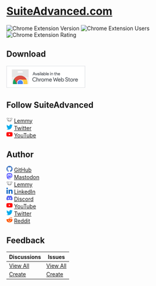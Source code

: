 # [SuiteAdvanced.com](https://SuiteAdvanced.com/?utm_source=github.com&utm_medium=feedback-readme&utm_campaign=feedback-readme "SuiteAdvanced.com")

![Chrome Extension Version](https://img.shields.io/chrome-web-store/v/eambkjlkacecjilgcdmicbpnhkfhdiee?label=version&logo=google-chrome&logoColor=ffce43)
![Chrome Extension Users](https://img.shields.io/endpoint?url=https%3A%2F%2Fburkybang.com%2Fchrome_extension_users%2F%3Faction%3Dget%26id%3Deambkjlkacecjilgcdmicbpnhkfhdiee%26output%3Dshields-io%26number-only%3D1&logoColor=ffce43)
![Chrome Extension Rating](https://img.shields.io/chrome-web-store/stars/eambkjlkacecjilgcdmicbpnhkfhdiee?logo=google-chrome&logoColor=ffce43)

## Download

[![SuiteAdvanced on the Chrome Web Store](https://github.com/burkybang/burkybang/raw/master/Images/chrome-web-store.png "SuiteAdvanced on the Chrome Web Store")](https://chrome.google.com/webstore/detail/eambkjlkacecjilgcdmicbpnhkfhdiee?utm_source=github.com&utm_medium=feedback-readme&utm_campaign=feedback-readme)

## Follow SuiteAdvanced

![Lemmy](https://github.com/burkybang/burkybang/raw/master/Images/lemmy16.png "Lemmy") [Lemmy](https://lemmy.world/c/netsuite "Lemmy")  
![Twitter](https://github.com/burkybang/burkybang/raw/master/Images/twitter16.png "Twitter") [Twitter](https://twitter.com/SuiteAdvanced "Twitter")  
![YouTube](https://github.com/burkybang/burkybang/raw/master/Images/youtube16.png "YouTube") [YouTube](https://www.youtube.com/playlist?list=PLVt4_r5YY_mc5n4UOu2yFwNxGuiaUHAoo "YouTube")

## Author

![GitHub](https://github.com/burkybang/burkybang/raw/master/Images/github16.png "GitHub") [GitHub](https://github.com/burkybang "GitHub")  
![Mastodon](https://github.com/burkybang/burkybang/raw/master/Images/mastodon16.png "Mastodon") [Mastodon](https://mastodon.social/@burkybang "Mastodon")  
![Lemmy](https://github.com/burkybang/burkybang/raw/master/Images/lemmy16.png "Lemmy") [Lemmy](https://lemmy.world/u/burkybang "Lemmy")  
![LinkedIn](https://github.com/burkybang/burkybang/raw/master/Images/linkedin16.png "LinkedIn") [LinkedIn](https://linkedin.com/in/burkybang "LinkedIn")  
![Discord](https://github.com/burkybang/burkybang/raw/master/Images/discord16.png "Discord") [Discord](https://discord.gg/MzdmCVtA "Discord")  
![YouTube](https://github.com/burkybang/burkybang/raw/master/Images/youtube16.png "YouTube") [YouTube](https://youtube.com/burkybang "YouTube")  
![Twitter](https://github.com/burkybang/burkybang/raw/master/Images/twitter16.png "Twitter") [Twitter](https://twitter.com/burkybang "Twitter")  
![Reddit](https://github.com/burkybang/burkybang/raw/master/Images/reddit16.png "Reddit") [Reddit](https://reddit.com/u/burkybang "Reddit")

## Feedback

| Discussions                                                                          | Issues                                                                                                                         |
|--------------------------------------------------------------------------------------|--------------------------------------------------------------------------------------------------------------------------------|
| [View All](https://github.com/burkybang/SuiteAdvanced-Feedback/discussions)          | [View All](https://github.com/burkybang/SuiteAdvanced-Feedback/issues)                                                         |
| [Create](https://github.com/burkybang/SuiteAdvanced-Feedback/discussions/new/choose) | [Create](https://github.com/burkybang/SuiteAdvanced-Feedback/issues/new?assignees=burkybang&labels=bug&template=bug_report.md) |